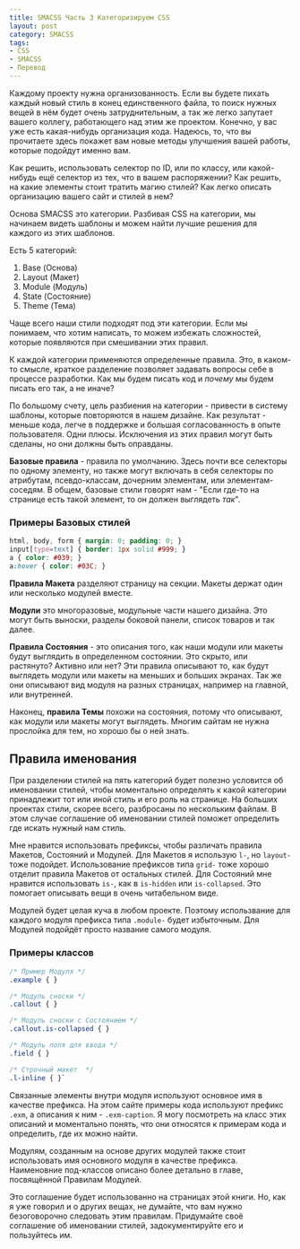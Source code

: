 ```yaml
---
title: SMACSS Часть 3 Категоризируем CSS
layout: post
category: SMACSS
tags:
- CSS
- SMACSS
- Перевод
---
```


Каждому проекту нужна организованность. Если вы будете пихать каждый новый стиль в конец единственного файла, то поиск нужных вещей в нём будет очень затруднительным, а так же легко запутает вашего коллегу, работающего над этим же проектом. Конечно, у вас уже есть какая-нибудь организация кода. Надеюсь, то, что вы прочитаете здесь покажет вам новые методы улучшения вашей работы, которые подойдут именно вам.

Как решить, использовать селектор по ID, или по классу, или какой-нибудь ещё селектор из тех, что в вашем распоряжении? Как решить, на какие элементы стоит тратить магию стилей? Как легко описать организацию вашего сайт и стилей в нем?

Основа SMACSS это категории. Разбивая CSS на категории, мы начинаем видеть шаблоны и можем найти лучшие решения для каждого из этих шаблонов.

Есть 5 категорий:

1. Base (Основа)
2. Layout (Макет)
3. Module (Модуль)
4. State (Состояние)
5. Theme (Тема)

Чаще всего наши стили подходят под эти категории. Если мы понимаем, что хотим написать, то можем избежать сложностей, которые появляются при смешивании этих правил.

К каждой категории применяются определенные правила. Это, в каком-то смысле, краткое разделение позволяет задавать вопросы себе в процессе разработки. Как мы будем писать код и _почему_ мы будем писать его так, а не иначе?

По большому счету, цель разбиения на категории - привести в систему шаблоны, которые повторяются в нашем дизайне. Как результат - меньше кода, легче в поддержке и большая согласованность в опыте пользователя. Одни плюсы. Исключения из этих правил могут быть сделаны, но они должны быть оправданы.

**Базовые правила** - правила по умолчанию. Здесь почти все селекторы по одному элементу, но также могут включать в себя селекторы по атрибутам, псевдо-классам, дочерним элементам, или элементам-соседям. В общем, базовые стили говорят нам - "Если где-то на странице есть такой элемент, то он должен выглядеть _так_".

### Примеры Базовых стилей

~~~ CSS
html, body, form { margin: 0; padding: 0; }
input[type=text] { border: 1px solid #999; }
a { color: #039; }
a:hover { color: #03C; }
~~~

**Правила Макета** разделяют страницу на секции. Макеты держат один или несколько модулей вместе.

**Модули** это многоразовые, модульные части нашего дизайна. Это могут быть выноски, разделы боковой панели, список товаров и так далее.

**Правила Состояния** - это описания того, как наши модули или макеты будут выглядить в определенном состоянии. Это скрыто, или растянуто? Активно или нет? Эти правила описывают то, как будут выглядеть модули или макеты на меньших и больших экранах. Так же они описывают вид модуля на разных страницах, например на главной, или внутренней.

Наконец, **правила Темы** похожи на состояния, потому что описывают, как модули или макеты могут выглядеть. Многим сайтам не нужна прослойка для тем, но хорошо бы о ней знать.

## Правила именования

При разделении стилей на пять категорий будет полезно условится об именовании стилей, чтобы моментально определять к какой категории принадлежит тот или иной стиль и его роль на странице. На больших проектах стили, скорее всего, разбросаны по нескольким файлам. В этом случае соглашение об именовании стилей поможет определить где искать нужный нам стиль.

Мне нравится использовать префиксы, чтобы различать правила Макетов, Состояний и Модулей. Для Макетов я использую `l-`, но `layout-` тоже подойдет. Использование префиксов типа `grid-` тоже хорошо отделит правила Макетов от остальных стилей. Для Состояний мне нравится использовать `is-`, как в `is-hidden` или `is-collapsed`. Это помогает описывать вещи в очень читабельном виде.

Модулей будет целая куча в любом проекте. Поэтому использвание для каждого модуля префикса типа `.module-` будет избыточным. Для Модулей подойдёт просто название самого модуля.

### Примеры классов

~~~ CSS
/* Пример Модуля */
.example { }

/* Модуль сноски */
.callout { }

/* Модуль сноски с Состоянием */
.callout.is-collapsed { }

/* Модуль поля для ввода */
.field { }

/* Строчный макет  */
.l-inline { }` 
~~~

Связанные элементы внутри модуля используют основное имя в качестве префикса. На этом сайте примеры кода используют префикс `.exm`, а описания к ним - `.exm-caption`. Я могу посмотреть на класс этих описаний и моментально понять, что они относятся к примерам кода и определить, где их можно найти.

Модулям, созданным на основе других модулей также стоит использовать имя основного модуля в качестве префикса. Наименовние под-классов описано более детально в главе, посвящённой Правилам Модулей.

Это соглашение будет использованно на страницах этой книги. Но, как я уже говорил и о других вещах, не думайте, что вам нужно безоговорочно следовать этим правилам. Придумайте своё соглашение об именовании стилей, задокументируйте его и пользуйтесь им.